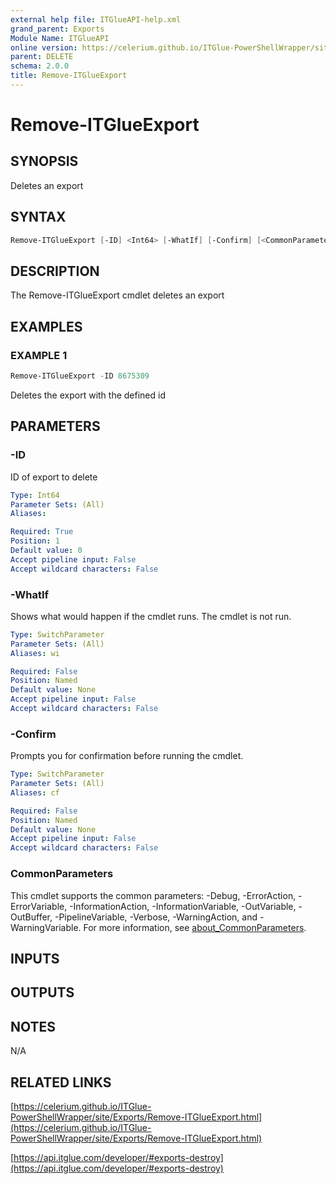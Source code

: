 ```yaml
---
external help file: ITGlueAPI-help.xml
grand_parent: Exports
Module Name: ITGlueAPI
online version: https://celerium.github.io/ITGlue-PowerShellWrapper/site/Exports/Remove-ITGlueExport.html
parent: DELETE
schema: 2.0.0
title: Remove-ITGlueExport
---
```


# Remove-ITGlueExport

## SYNOPSIS
Deletes an export

## SYNTAX

```powershell
Remove-ITGlueExport [-ID] <Int64> [-WhatIf] [-Confirm] [<CommonParameters>]
```

## DESCRIPTION
The Remove-ITGlueExport cmdlet deletes an export

## EXAMPLES

### EXAMPLE 1
```powershell
Remove-ITGlueExport -ID 8675309
```

Deletes the export with the defined id

## PARAMETERS

### -ID
ID of export to delete

```yaml
Type: Int64
Parameter Sets: (All)
Aliases:

Required: True
Position: 1
Default value: 0
Accept pipeline input: False
Accept wildcard characters: False
```

### -WhatIf
Shows what would happen if the cmdlet runs.
The cmdlet is not run.

```yaml
Type: SwitchParameter
Parameter Sets: (All)
Aliases: wi

Required: False
Position: Named
Default value: None
Accept pipeline input: False
Accept wildcard characters: False
```

### -Confirm
Prompts you for confirmation before running the cmdlet.

```yaml
Type: SwitchParameter
Parameter Sets: (All)
Aliases: cf

Required: False
Position: Named
Default value: None
Accept pipeline input: False
Accept wildcard characters: False
```

### CommonParameters
This cmdlet supports the common parameters: -Debug, -ErrorAction, -ErrorVariable, -InformationAction, -InformationVariable, -OutVariable, -OutBuffer, -PipelineVariable, -Verbose, -WarningAction, and -WarningVariable. For more information, see [about_CommonParameters](http://go.microsoft.com/fwlink/?LinkID=113216).

## INPUTS

## OUTPUTS

## NOTES
N/A

## RELATED LINKS

[https://celerium.github.io/ITGlue-PowerShellWrapper/site/Exports/Remove-ITGlueExport.html](https://celerium.github.io/ITGlue-PowerShellWrapper/site/Exports/Remove-ITGlueExport.html)

[https://api.itglue.com/developer/#exports-destroy](https://api.itglue.com/developer/#exports-destroy)

